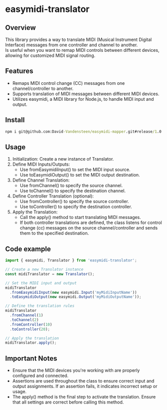 # easymidi-translator

## Overview

This library provides a way to translate MIDI (Musical Instrument Digital Interface) messages from one controller and channel to another.  
Is useful when you want to remap MIDI controls between different devices, allowing for customized MIDI signal routing.

## Features

- Remaps MIDI control change (CC) messages from one channel/controller to another.
- Supports translation of MIDI messages between different MIDI devices.
- Utilizes easymidi, a MIDI library for Node.js, to handle MIDI input and output.

## Install
```cmd
npm i git@github.com:David-Vandensteen/easymidi-mapper.git#release/1.0.0
```

## Usage

1. Initialization: Create a new instance of Translator.
2. Define MIDI Inputs/Outputs:
   * Use fromEasymidiInput() to set the MIDI input source.
   * Use toEasymidiOutput() to set the MIDI output destination.
3. Define Channel Translation:
   * Use fromChannel() to specify the source channel.
   * Use toChannel() to specify the destination channel.
4. Define Controller Translation (optional):
   * Use fromController() to specify the source controller.
   * Use toController() to specify the destination controller.
5. Apply the Translation:
   * Call the apply() method to start translating MIDI messages.
   * If both controller translations are defined, the class listens for control change (cc) messages on the source channel/controller and sends them to the specified destination.
  
## Code example
```javascript
import { easymidi, Translator } from 'easymidi-translator';

// Create a new Translator instance
const midiTranslator = new Translator();

// Set the MIDI input and output
midiTranslator
  .fromEasymidiInput(new easymidi.Input('myMidiInputName'))
  .toEasymidiOutput(new easymidi.Output('myMidiOutputName'));

// Define the translation rules
midiTranslator
  .fromChannel(1)
  .toChannel(2)
  .fromController(10)
  .toController(20);

// Apply the translation
midiTranslator.apply();
```

## Important Notes
- Ensure that the MIDI devices you're working with are properly configured and connected.
- Assertions are used throughout the class to ensure correct input and output assignments. If an assertion fails, it indicates incorrect setup or usage.
- The apply() method is the final step to activate the translation. Ensure that all settings are correct before calling this method.
